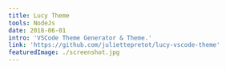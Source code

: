 ```yaml
---
title: Lucy Theme
tools: NodeJs
date: 2018-06-01
intro: 'VSCode Theme Generator & Theme.'
link: 'https://github.com/juliettepretot/lucy-vscode-theme'
featuredImage: ./screenshot.jpg
---
```

